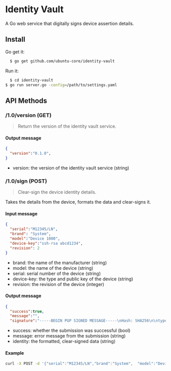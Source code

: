 # Identity Vault

A Go web service that digitally signs device assertion details.

## Install
Go get it:

  ```bash
	$ go get github.com/ubuntu-core/identity-vault
  ```

Run it:
  ```bash
	$ cd identity-vault
  $ go run server.go -config=/path/to/settings.yaml
  ```

## API Methods

### /1.0/version (GET)
> Return the version of the identity vault service.

#### Output message

```json
{
  "version":"0.1.0",
}
```
  - version: the version of the identity vault service (string)


### /1.0/sign (POST)
> Clear-sign the device identity details.

Takes the details from the device, formats the data and clear-signs it.

#### Input message

  ```json
  {
    "serial":"M12345/LN",
    "brand": "System",
    "model":"Device 1000",
    "device-key":"ssh-rsa abcd1234",
    "revision": 2
  }
  ```
- brand: the name of the manufacturer (string)
- model: the name of the device (string)
- serial: serial number of the device (string)
- device-key: the type and public key of the device (string)
- revision: the revision of the device (integer)

#### Output message

```json
{
  "success":true,
  "message":"",
  "signature":"-----BEGIN PGP SIGNED MESSAGE-----\nHash: SHA256\n\ntype: device\nbrand: Device 1000\nmodel: Device 1000\nserial: M12345/LN\ntimestamp: 2016-02-03 17:22:59.93489652 +0000 UTC\nrevision: 2\ndevice-key: ssh-rsa abcd1234\n-----BEGIN PGP SIGNATURE-----\n\nwsFcBAEBCA ... A5LT\n-----END PGP SIGNATURE-----"}
```
- success: whether the submission was successful (bool)
- message: error message from the submission (string)
- identity: the formatted, clear-signed data (string)

#### Example
```bash
curl -X POST -d '{"serial":"M12345/LN","brand":"System",  "model":"Device 1000", "revision": 2, "device-key":"rsa-ssh abcd1234"}' http://localhost:8080/1.0/sign
```
